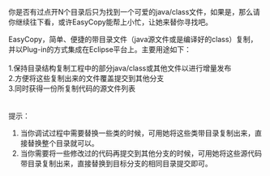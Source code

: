 你是否有过点开N个目录后只为找到一个可爱的java/class文件，如果是，那么请你继续往下看，或许EasyCopy能帮上小忙，让她来替你寻找吧。<br>

EasyCopy，简单、便捷的带目录文件（java源文件或是编译好的class）复制，并以Plug-in的方式集成在Eclipse平台上。主要用途如下：<br><br>
1.保持目录结构复制工程中的部分java/class或其他文件以进行增量发布<br>
2.方便将这些复制出来的文件覆盖提交到其他分支<br>
3.同时获得一份所复制代码的源文件列表<br>
<br>
<br>
提示：<br>
1. 当你调试过程中需要替换一些类的时候，可用她将这些类带目录复制出来，直接替换整个目录就可以。<br>
2. 当你需要将一些修改过的代码再提交到其他分支的时候，可用她将这些源代码带目录复制出来，直接替换到目标分支的相同目录提交即可。